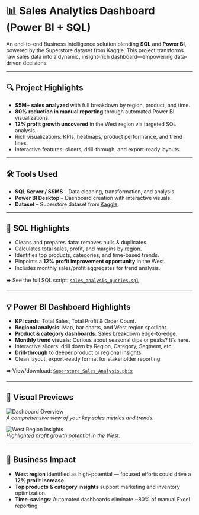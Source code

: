 # 📊 Sales Analytics Dashboard (Power BI + SQL)

An end-to-end Business Intelligence solution blending **SQL** and **Power BI**, powered by the Superstore dataset from Kaggle. This project transforms raw sales data into a dynamic, insight-rich dashboard—empowering data-driven decisions.

---

## 🔍 Project Highlights

- **$5M+ sales analyzed** with full breakdown by region, product, and time.
- **80% reduction in manual reporting** through automated Power BI visualizations.
- **12% profit growth uncovered** in the West region via targeted SQL analysis.
- Rich visualizations: KPIs, heatmaps, product performance, and trend lines.
- Interactive features: slicers, drill-through, and export-ready layouts.

---

## 🛠 Tools Used

- **SQL Server / SSMS** – Data cleaning, transformation, and analysis.
- **Power BI Desktop** – Dashboard creation with interactive visuals.
- **Dataset** – Superstore dataset from [Kaggle](https://www.kaggle.com/datasets/juhi1994/superstore).

---

## 🧩 SQL Highlights

- Cleans and prepares data: removes nulls & duplicates.
- Calculates total sales, profit, and margins by region.
- Identifies top products, categories, and time-based trends.
- Pinpoints a **12% profit improvement opportunity** in the West.
- Includes monthly sales/proﬁt aggregates for trend analysis.

➡️ See the full SQL script: [`sales_analysis_queries.sql`](./sales_analysis_queries.sql)

---

## 💡 Power BI Dashboard Highlights

- **KPI cards**: Total Sales, Total Profit & Order Count.
- **Regional analysis**: Map, bar charts, and West region spotlight.
- **Product & category dashboards**: Sales breakdown edge-to-edge.
- **Monthly trend visuals**: Curious about seasonal dips or peaks? It’s here.
- Interactive slicers: drill down by Region, Category, Segment, etc.
- **Drill-through** to deeper product or regional insights.
- Clean layout, export-ready format for stakeholder reporting.

➡️ View/download: [`Superstore_Sales_Analysis.pbix`](./Superstore_Sales_Analysis.pbix)

---

## 📸 Visual Previews

![Dashboard Overview](images/dashboard_overview.png)  
_A comprehensive view of your key sales metrics and trends._

![West Region Insights](images/west_region_insights.png)  
_Highlighted profit growth potential in the West._

---

## 🎯 Business Impact

- **West region** identified as high-potential — focused efforts could drive a **12% profit increase**.
- **Top products & category insights** support marketing and inventory optimization.
- **Time-savings**: Automated dashboards eliminate ~80% of manual Excel reporting.



